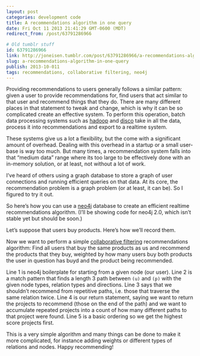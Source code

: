 ```yaml
---
layout: post
categories: development code
title: A recommendations algorithm in one query
date: Fri Oct 11 2013 21:41:29 GMT-0600 (MDT)
redirect_from: /post/63791286966

# Old tumblr stuff
id: 63791286966
link: http://joneisen.tumblr.com/post/63791286966/a-recommendations-algorithm-in-one-query
slug: a-recommendations-algorithm-in-one-query
publish: 2013-10-011
tags: recommendations, collaborative filtering, neo4j
---
```



Providing recommendations to users generally follows a similar pattern: given a user to provide recommendations for, find users that act similar to that user and recommend things that they do. There are many different places in that statement to tweak and change, which is why it can be so complicated create an effective system. To perform this operation, batch data processing systems such as [hadoop](http://hadoop.apache.org) and [disco](http://discoproject.org) take in all the data, process it into recommendations and export to a realtime system.

These systems give us a lot a flexibility, but the come with a significant amount of overhead. Dealing with this overhead in a startup or a small user-base is way too much. But many times, a recommendation system falls into that “medium data” range where its too large to be effectively done with an in-memory solution, or at least, not without a lot of work.

I’ve heard of others using a graph database to store a graph of user connections and running efficient queries on that data. At its core, the recommendation problem is a graph problem (or at least, it can be). So I figured to try it out.

So here’s how you can use a [neo4j](http://neo4j.org) database to create an efficient realtime recommendations algorithm. (I’ll be showing code for neo4j 2.0, which isn’t stable yet but should be soon.)

Let’s suppose that users buy products. Here’s how we’ll record them.

<code data-gist-id="6945507" data-gist-file="create.cypher"></code>

Now we want to perform a simple [collaborative filtering](http://en.wikipedia.org/wiki/Collaborative_filtering) recommendations algorithm: Find all users that buy the same products as us and recommend the products that they buy, weighted by how many users buy both products the user in question has buyd and the product being recommended.

<code data-gist-id="6945507" data-gist-file="query.cypher"></code>

Line 1 is neo4j boilerplate for starting from a given node (our user). Line 2 is a match pattern that finds a length 3 path between `(u)` and `(p)` with the given node types, relation types and directions. Line 3 says that we shouldn’t recommend from repetitive paths, i.e. those that traverse the same relation twice. Line 4 is our return statement, saying we want to return the projects to recommend (those on the end of the path) and we want to accumulate repeated projects into a count of how many different paths to that project were found. Line 5 is a basic ordering so we get the highest score projects first.

This is a very simple algorithm and many things can be done to make it more complicated, for instance adding weights or different types of relations and nodes. Happy recommending!

